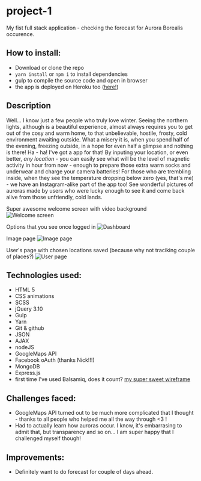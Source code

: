 # project-1

My fist full stack application - checking the forecast for Aurora Borealis occurence. 

## How to install:

* Download or clone the repo
* ```yarn install``` or ```npm i``` to install dependencies
* gulp to compile the source code and open in browser
* the app is deployed on Heroku too ([here!](http://peaceful-peak-78688.herokuapp.com/))

## Description

Well... I know just a few people who truly love winter. Seeing the northern lights, although is a beautiful experience, almost always requires you to get out of the cosy and warm home, to that unbelievable, hostile, frosty, cold environment awaiting outside. What a misery it is, when you spend half of the evening, freezing outside, in a hope for even half a glimpse and nothing is there! Ha - ha! I've got a app for that! By inputing your location, or even better, _any location_ -  you can easily see what will be the level of magnetic activity in hour from now - enough to prepare those extra warm socks and underwear and charge your camera batteries! 
For those who are trembling inside, when they see the temperature dropping below zero (yes, that's me) - we have an Instagram-alike part of the app too! See wonderful pictures of auroras made by users who were lucky enough to see it and come back alive from those unfriendly, cold lands.

Super awesome welcome screen with video background
![Welcome screen](https://s3-eu-west-1.amazonaws.com/wdi27/Screen+Shot+2017-06-15+at+21.00.30.png)

Options that you see once logged in
![Dashboard](https://s3-eu-west-1.amazonaws.com/wdi27/Screen+Shot+2017-06-15+at+21.00.57.png)

Image page
![Image page](https://s3-eu-west-1.amazonaws.com/wdi27/Screen+Shot+2017-06-15+at+21.01.16.png)

User's page with chosen locations saved (because why not traciking couple of places?)
![User page](https://s3-eu-west-1.amazonaws.com/wdi27/Screen+Shot+2017-06-15+at+21.01.55.png)



## Technologies used:

* HTML 5
* CSS animations
* SCSS
* jQuery 3.10
* Gulp
* Yarn
* Git & github
* JSON
* AJAX
* nodeJS
* GoogleMaps API
* Facebook oAuth (thanks Nick!!!)
* MongoDB
* Express.js
* first time I've used Balsamiq, does it count? [my super sweet wireframe](https://s3-eu-west-1.amazonaws.com/wdi27/Alex+makes+an+app.png)

## Challenges faced:

* GoogleMaps API turned out to be much more complicated that I thought - thanks to all people who helped me all the way through <3 !
* Had to actually learn how auroras occur. I know, it's embarrasing to admit that, but transparency and so on... I am super happy that I challenged myself though!

## Improvements:

* Definitely want to do forecast for couple of days ahead.



